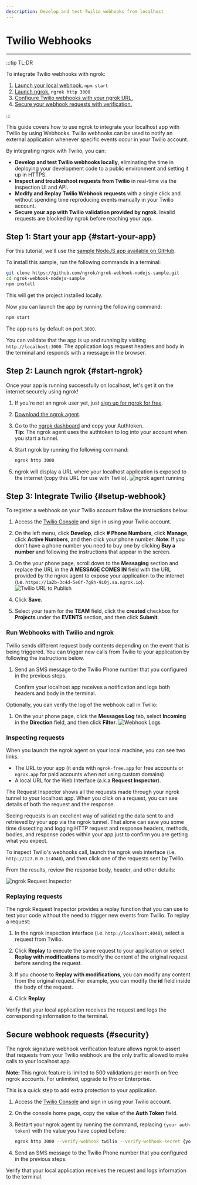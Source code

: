 ```yaml
---
description: Develop and test Twilio webhooks from localhost
---
```


# Twilio Webhooks
------------

:::tip TL;DR

To integrate Twilio webhooks with ngrok:
1. [Launch your local webhook.](#start-your-app) `npm start`
1. [Launch ngrok.](#start-ngrok) `ngrok http 3000`
1. [Configure Twilio webhooks with your ngrok URL.](#setup-webhook)
1. [Secure your webhook requests with verification.](#security)

:::


This guide covers how to use ngrok to integrate your localhost app with Twilio by using Webhooks.
Twilio webhooks can be used to notify an external application whenever specific events occur in your Twilio account. 

By integrating ngrok with Twilio, you can:

- **Develop and test Twilio webhooks locally**, eliminating the time in deploying your development code to a public environment and setting it up in HTTPS.
- **Inspect and troubleshoot requests from Twilio** in real-time via the inspection UI and API.
- **Modify and Replay Twilio Webhook requests** with a single click and without spending time reproducing events manually in your Twilio account.
- **Secure your app with Twilio validation provided by ngrok**. Invalid requests are blocked by ngrok before reaching your app.


## **Step 1**: Start your app {#start-your-app}

For this tutorial, we'll use the [sample NodeJS app available on GitHub](https://github.com/ngrok/ngrok-webhook-nodejs-sample). 

To install this sample, run the following commands in a terminal:

```bash
git clone https://github.com/ngrok/ngrok-webhook-nodejs-sample.git
cd ngrok-webhook-nodejs-sample
npm install
```

This will get the project installed locally.

Now you can launch the app by running the following command: 

```bash
npm start
```

The app runs by default on port `3000`. 

You can validate that the app is up and running by visiting `http://localhost:3000`. The application logs request headers and body in the terminal and responds with a message in the browser.


## **Step 2**: Launch ngrok {#start-ngrok}

Once your app is running successfully on localhost, let's get it on the internet securely using ngrok! 

1. If you're not an ngrok user yet, just [sign up for ngrok for free](https://ngrok.com/signup).

1. [Download the ngrok agent](https://ngrok.com/download).

1. Go to the [ngrok dashboard](https://dashboard.ngrok.com) and copy your Authtoken. <br />
    **Tip:** The ngrok agent uses the authtoken to log into your account when you start a tunnel.
    
1. Start ngrok by running the following command:
    ```bash
    ngrok http 3000
    ```

1. ngrok will display a URL where your localhost application is exposed to the internet (copy this URL for use with Twilio).
    ![ngrok agent running](/img/integrations/launch_ngrok_tunnel.png)


## **Step 3**: Integrate Twilio {#setup-webhook}

To register a webhook on your Twilio account follow the instructions below:

1. Access the [Twilio Console](https://console.twilio.com/) and sign in using your Twilio account.

1. On the left menu, click **Develop**, click **# Phone Numbers**, click **Manage**, click **Active Numbers**, and then click your phone number.
    **Note**: If you don't have a phone number you need to buy one by clicking **Buy a number** and following the instructions that appear in the screen.

1. On the your phone page, scroll down to the **Messaging** section and replace the URL in the **A MESSAGE COMES IN** field with the URL provided by the ngrok agent to expose your application to the internet (i.e. `https://1a2b-3c4d-5e6f-7g8h-9i0j.sa.ngrok.io`).
    ![Twilio URL to Publish](img/ngrok_url_configuration_twilio.png)

1. Click **Save**.

1. Select your team for the **TEAM** field, click the **created** checkbox for **Projects** under the **EVENTS** section, and then click **Submit**.


### Run Webhooks with Twilio and ngrok

Twilio sends different request body contents depending on the event that is being triggered.
You can trigger new calls from Twilio to your application by following the instructions below.

1. Send an SMS message to the Twilio Phone number that you configured in the previous steps.

    Confirm your localhost app receives a notification and logs both headers and body in the terminal.

Optionally, you can verify the log of the webhook call in Twilio:

1. On the your phone page, click the **Messages Log** tab, select **Incoming** in the **Direction** field, and then click **Filter**.
    ![Webhook Logs](img/ngrok_logs_twilio.png)


### Inspecting requests

When you launch the ngrok agent on your local machine, you can see two links: 

* The URL to your app (it ends with `ngrok-free.app` for free accounts or `ngrok.app` for paid accounts when not using custom domains)
* A local URL for the Web Interface (a.k.a **Request Inspector**).

The Request Inspector shows all the requests made through your ngrok tunnel to your localhost app. When you click on a request, you can see details of both the request and the response.

Seeing requests is an excellent way of validating the data sent to and retrieved by your app via the ngrok tunnel. That alone can save you some time dissecting and logging HTTP request and response headers, methods, bodies, and response codes within your app just to confirm you are getting what you expect.

To inspect Twilio's webhooks call, launch the ngrok web interface (i.e. `http://127.0.0.1:4040`), and then click one of the requests sent by Twilio.

From the results, review the response body, header, and other details:

![ngrok Request Inspector](img/ngrok_introspection_twilio_webhooks.png)


### Replaying requests

The ngrok Request Inspector provides a replay function that you can use to test your code without the need to trigger new events from Twilio. To replay a request:

1. In the ngrok inspection interface (i.e. `http://localhost:4040`), select a request from Twilio.

1. Click **Replay** to execute the same request to your application or select **Replay with modifications** to modify the content of the original request before sending the request.

1. If you choose to **Replay with modifications**, you can modify any content from the original request. For example, you can modify the **id** field inside the body of the request.

1. Click **Replay**.

Verify that your local application receives the request and logs the corresponding information to the terminal.


## Secure webhook requests {#security}

The ngrok signature webhook verification feature allows ngrok to assert that requests from your Twilio webhook are the only traffic allowed to make calls to your localhost app.

**Note:** This ngrok feature is limited to 500 validations per month on free ngrok accounts. For unlimited, upgrade to Pro or Enterprise.

This is a quick step to add extra protection to your application.

1. Access the [Twilio Console](https://console.twilio.com/) and sign in using your Twilio account.

1. On the console home page, copy the value of the **Auth Token** field.

1. Restart your ngrok agent by running the command, replacing `{your auth token}` with the value you have copied before:
    ```bash
    ngrok http 3000 --verify-webhook twilio --verify-webhook-secret {your auth token}
    ```

1. Send an SMS message to the Twilio Phone number that you configured in the previous steps.

Verify that your local application receives the request and logs information to the terminal.
